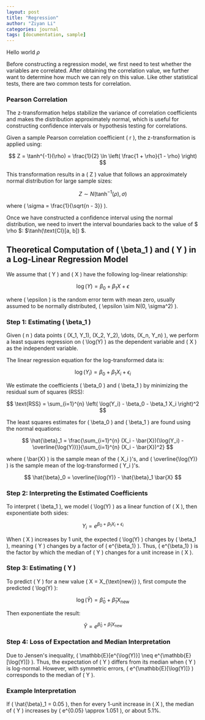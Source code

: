 ```yaml
---
layout: post
title: "Regression"
author: "Ziyan Li"
categories: journal
tags: [documentation, sample]
---
```


Hello world $\rho$

Before constructing a regression model, we first need to test whether the variables are correlated. After obtaining the correlation value, we further want to determine how much we can rely on this value. Like other statistical tests, there are two common tests for correlation.

### Pearson Correlation

The z-transformation helps stabilize the variance of correlation coefficients and makes the distribution approximately normal, which is useful for constructing confidence intervals or hypothesis testing for correlations.

Given a sample Pearson correlation coefficient \( r \), the z-transformation is applied using:

$$
Z = \tanh^{-1}(\rho) = \frac{1}{2} \ln \left( \frac{1 + \rho}{1 - \rho} \right)
$$

This transformation results in a \( Z \) value that follows an approximately normal distribution for large sample sizes:

$$
Z \sim N\left(\tanh^{-1}(\rho), \sigma\right)
$$

where \( \sigma = \frac{1}{\sqrt{n - 3}} \).

Once we have constructed a confidence interval using the normal distribution, we need to invert the interval boundaries back to the value of $ \rho $: $\tanh(\text{CI}[a, b]) $.

## Theoretical Computation of \( \beta_1 \) and \( Y \) in a Log-Linear Regression Model

We assume that \( Y \) and \( X \) have the following log-linear relationship:

$$
\log(Y) = \beta_0 + \beta_1 X + \epsilon
$$

where \( \epsilon \) is the random error term with mean zero, usually assumed to be normally distributed, \( \epsilon \sim N(0, \sigma^2) \).

### Step 1: Estimating \( \beta_1 \)

Given \( n \) data points \( (X_1, Y_1), (X_2, Y_2), \dots, (X_n, Y_n) \), we perform a least squares regression on \( \log(Y) \) as the dependent variable and \( X \) as the independent variable.

The linear regression equation for the log-transformed data is:

$$
\log(Y_i) = \beta_0 + \beta_1 X_i + \epsilon_i
$$

We estimate the coefficients \( \beta_0 \) and \( \beta_1 \) by minimizing the residual sum of squares (RSS):

$$
\text{RSS} = \sum_{i=1}^{n} \left( \log(Y_i) - \beta_0 - \beta_1 X_i \right)^2
$$

The least squares estimates for \( \beta_0 \) and \( \beta_1 \) are found using the normal equations:

$$
\hat{\beta}_1 = \frac{\sum_{i=1}^{n} (X_i - \bar{X})(\log(Y_i) - \overline{\log(Y)})}{\sum_{i=1}^{n} (X_i - \bar{X})^2}
$$

where \( \bar{X} \) is the sample mean of the \( X_i \)'s, and \( \overline{\log(Y)} \) is the sample mean of the log-transformed \( Y_i \)'s.

$$
\hat{\beta}_0 = \overline{\log(Y)} - \hat{\beta}_1 \bar{X}
$$

### Step 2: Interpreting the Estimated Coefficients

To interpret \( \beta_1 \), we model \( \log(Y) \) as a linear function of \( X \), then exponentiate both sides:

$$
Y_i = e^{\beta_0 + \beta_1 X_i + \epsilon_i}
$$

When \( X \) increases by 1 unit, the expected \( \log(Y) \) changes by \( \beta_1 \), meaning \( Y \) changes by a factor of \( e^{\beta_1} \). Thus, \( e^{\beta_1} \) is the factor by which the median of \( Y \) changes for a unit increase in \( X \).

### Step 3: Estimating \( Y \)

To predict \( Y \) for a new value \( X = X_{\text{new}} \), first compute the predicted \( \log(Y) \):

$$
\log(\hat{Y}) = \hat{\beta}_0 + \hat{\beta}_1 X_{\text{new}}
$$

Then exponentiate the result:

$$
\hat{Y} = e^{\hat{\beta}_0 + \hat{\beta}_1 X_{\text{new}}}
$$

### Step 4: Loss of Expectation and Median Interpretation

Due to Jensen's inequality, \( \mathbb{E}[e^{\log(Y)}] \neq e^{\mathbb{E}[\log(Y)]} \). Thus, the expectation of \( Y \) differs from its median when \( Y \) is log-normal. However, with symmetric errors, \( e^{\mathbb{E}[\log(Y)]} \) corresponds to the median of \( Y \).

### Example Interpretation

If \( \hat{\beta}_1 = 0.05 \), then for every 1-unit increase in \( X \), the median of \( Y \) increases by \( e^{0.05} \approx 1.051 \), or about 5.1%.

